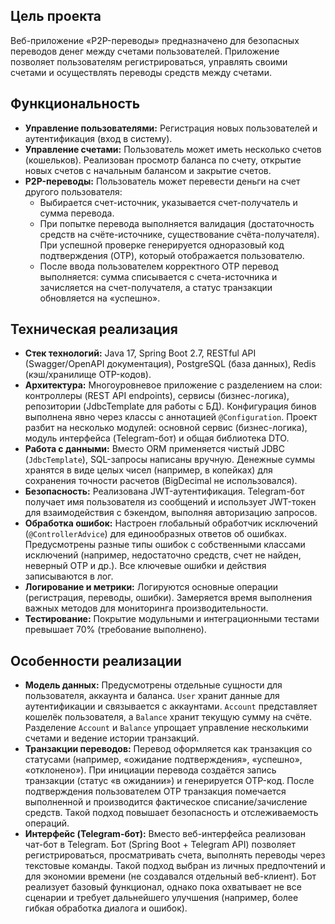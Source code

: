 ## Цель проекта
Веб-приложение «P2P-переводы» предназначено для безопасных переводов денег между счетами пользователей. Приложение позволяет пользователям регистрироваться, управлять своими счетами и осуществлять переводы средств между счетами.

## Функциональность
- **Управление пользователями:** Регистрация новых пользователей и аутентификация (вход в систему).
- **Управление счетами:** Пользователь может иметь несколько счетов (кошельков). Реализован просмотр баланса по счету, открытие новых счетов с начальным балансом и закрытие счетов.
- **P2P-переводы:** Пользователь может перевести деньги на счет другого пользователя:
    - Выбирается счет-источник, указывается счет-получатель и сумма перевода.
    - При попытке перевода выполняется валидация (достаточность средств на счёте-источнике, существование счёта-получателя). При успешной проверке генерируется одноразовый код подтверждения (OTP), который отображается пользователю.
    - После ввода пользователем корректного OTP перевод выполняется: сумма списывается с счета-источника и зачисляется на счет-получателя, а статус транзакции обновляется на «успешно».

## Техническая реализация
- **Стек технологий:** Java 17, Spring Boot 2.7, RESTful API (Swagger/OpenAPI документация), PostgreSQL (база данных), Redis (кэш/хранилище OTP-кодов).
- **Архитектура:** Многоуровневое приложение с разделением на слои: контроллеры (REST API endpoints), сервисы (бизнес-логика), репозитории (JdbcTemplate для работы с БД). Конфигурация бинов выполнена явно через классы с аннотацией `@Configuration`. Проект разбит на несколько модулей: основной сервис (бизнес-логика), модуль интерфейса (Telegram-бот) и общая библиотека DTO.
- **Работа с данными:** Вместо ORM применяется чистый JDBC (`JdbcTemplate`), SQL-запросы написаны вручную. Денежные суммы хранятся в виде целых чисел (например, в копейках) для сохранения точности расчетов (BigDecimal не использовался).
- **Безопасность:** Реализована JWT-аутентификация. Telegram-бот получает имя пользователя из сообщений и использует JWT-токен для взаимодействия с бэкендом, выполняя авторизацию запросов.
- **Обработка ошибок:** Настроен глобальный обработчик исключений (`@ControllerAdvice`) для единообразных ответов об ошибках. Предусмотрены разные типы ошибок с собственными классами исключений (например, недостаточно средств, счет не найден, неверный OTP и др.). Все ключевые ошибки и действия записываются в лог.
- **Логирование и метрики:** Логируются основные операции (регистрация, переводы, ошибки). Замеряется время выполнения важных методов для мониторинга производительности.
- **Тестирование:** Покрытие модульными и интеграционными тестами превышает 70% (требование выполнено).

## Особенности реализации
- **Модель данных:** Предусмотрены отдельные сущности для пользователя, аккаунта и баланса. `User` хранит данные для аутентификации и связывается с аккаунтами. `Account` представляет кошелёк пользователя, а `Balance` хранит текущую сумму на счёте. Разделение `Account` и `Balance` упрощает управление несколькими счетами и ведение истории транзакций.
- **Транзакции переводов:** Перевод оформляется как транзакция со статусами (например, «ожидание подтверждения», «успешно», «отклонено»). При инициации перевода создаётся запись транзакции (статус «в ожидании») и генерируется OTP-код. После подтверждения пользователем OTP транзакция помечается выполненной и производится фактическое списание/зачисление средств. Такой подход повышает безопасность и отслеживаемость операций.
- **Интерфейс (Telegram-бот):** Вместо веб-интерфейса реализован чат-бот в Telegram. Бот (Spring Boot + Telegram API) позволяет регистрироваться, просматривать счета, выполнять переводы через текстовые команды. Такой подход выбран из личных предпочтений и для экономии времени (не создавался отдельный веб-клиент). Бот реализует базовый функционал, однако пока охватывает не все сценарии и требует дальнейшего улучшения (например, более гибкая обработка диалога и ошибок).
